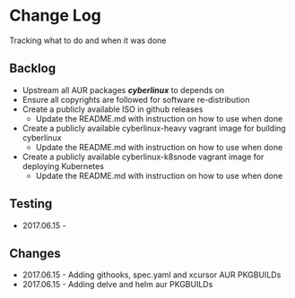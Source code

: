 # Change Log
Tracking what to do and when it was done

## Backlog
* Upstream all AUR packages ***cyberlinux*** to depends on
* Ensure all copyrights are followed for software re-distribution
* Create a publicly available ISO in github releases
    * Update the README.md with instruction on how to use when done
* Create a publicly available cyberlinux-heavy vagrant image for building cyberlinux
    * Update the README.md with instruction on how to use when done
* Create a publicly available cyberlinux-k8snode vagrant image for deploying Kubernetes
    * Update the README.md with instruction on how to use when done

## Testing
* 2017.06.15 - 

## Changes
* 2017.06.15 - Adding githooks, spec.yaml and xcursor AUR PKGBUILDs
* 2017.06.15 - Adding delve and helm aur PKGBUILDs
